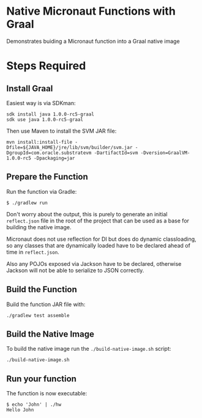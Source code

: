 # Native Micronaut Functions with Graal

Demonstrates buiding a Micronaut function into a Graal native image

# Steps Required

## Install Graal

Easiest way is via SDKman:

```
sdk install java 1.0.0-rc5-graal
sdk use java 1.0.0-rc5-graal
```

Then use Maven to install the SVM JAR file:

```
mvn install:install-file -Dfile=${JAVA_HOME}/jre/lib/svm/builder/svm.jar -DgroupId=com.oracle.substratevm -DartifactId=svm -Dversion=GraalVM-1.0.0-rc5 -Dpackaging=jar
```

## Prepare the Function

Run the function via Gradle:

```
$ ./gradlew run
```

Don't worry about the output, this is purely to generate an initial `reflect.json` file in the root of the project that can be used as a base for building the native image.

Micronaut does not use reflection for DI but does do dynamic classloading, so any classes that are dynamically loaded have to be declared ahead of time in `reflect.json`.

Also any POJOs exposed via Jackson have to be declared, otherwise Jackson will not be able to serialize to JSON correctly.

## Build the Function

Build the function JAR file with:

```
./gradlew test assemble
```

## Build the Native Image

To build the native image run the `./build-native-image.sh` script:

```
./build-native-image.sh
```

## Run your function

The function is now executable:

```
$ echo 'John' | ./hw 
Hello John
```